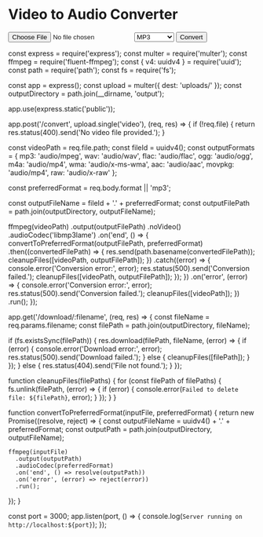 <!DOCTYPE html>
<html>
<head>
  <title>Video to Audio Converter</title>
</head>
<body>
  <h1>Video to Audio Converter</h1>
  <input type="file" id="videoInput">
  <select id="formatSelect">
    <option value="mp3">MP3</option>
    <option value="wav">WAV</option>
    <option value="flac">FLAC</option>
    <option value="ogg">OGG</option>
    <option value="m4a">M4A</option>
    <option value="wma">WMA</option>
    <option value="aac">AAC</option>
    <option value="movpkg">MOVPKG</option>
    <option value="raw">RAW</option>
  </select>
  <button onclick="convertVideo()">Convert</button>
  <div id="progressIndicator"></div>
  <a id="downloadLink" href="" download style="display: none;">Download Converted Audio</a>

  <script>
    function convertVideo() {
      const fileInput = document.getElementById('videoInput');
      const formatSelect = document.getElementById('formatSelect');
      const progressIndicator = document.getElementById('progressIndicator');
      const downloadLink = document.getElementById('downloadLink');

      const file = fileInput.files[0];
      const format = formatSelect.value;

      if (!file) {
        alert('Please select a video file.');
        return;
      }

      progressIndicator.innerHTML = 'Converting...';

      const formData = new FormData();
      formData.append('video', file);
      formData.append('format', format);

      fetch('/convert', {
        method: 'POST',
        body: formData
      })
      .then(response => response.text())
      .then(filename => {
        progressIndicator.innerHTML = '';
        downloadLink.href = `/download/${filename}`;
        downloadLink.style.display = 'block';
      })
      .catch(error => {
        console.error('Conversion error:', error);
        progressIndicator.innerHTML = 'Conversion failed.';
        downloadLink.style.display = 'none';
      });
    }
  </script>
</body>
</html>



const express = require('express');
const multer = require('multer');
const ffmpeg = require('fluent-ffmpeg');
const { v4: uuidv4 } = require('uuid');
const path = require('path');
const fs = require('fs');

const app = express();
const upload = multer({ dest: 'uploads/' });
const outputDirectory = path.join(__dirname, 'output');

app.use(express.static('public'));

app.post('/convert', upload.single('video'), (req, res) => {
  if (!req.file) {
    return res.status(400).send('No video file provided.');
  }

  const videoPath = req.file.path;
  const fileId = uuidv4();
  const outputFormats = {
    mp3: 'audio/mpeg',
    wav: 'audio/wav',
    flac: 'audio/flac',
    ogg: 'audio/ogg',
    m4a: 'audio/mp4',
    wma: 'audio/x-ms-wma',
    aac: 'audio/aac',
    movpkg: 'audio/mp4',
    raw: 'audio/x-raw'
  };

  const preferredFormat = req.body.format || 'mp3';

  const outputFileName = fileId + '.' + preferredFormat;
  const outputFilePath = path.join(outputDirectory, outputFileName);

  ffmpeg(videoPath)
    .output(outputFilePath)
    .noVideo()
    .audioCodec('libmp3lame')
    .on('end', () => {
      convertToPreferredFormat(outputFilePath, preferredFormat)
        .then((convertedFilePath) => {
          res.send(path.basename(convertedFilePath));
          cleanupFiles([videoPath, outputFilePath]);
        })
        .catch((error) => {
          console.error('Conversion error:', error);
          res.status(500).send('Conversion failed.');
          cleanupFiles([videoPath, outputFilePath]);
        });
    })
    .on('error', (error) => {
      console.error('Conversion error:', error);
      res.status(500).send('Conversion failed.');
      cleanupFiles([videoPath]);
    })
    .run();
});

app.get('/download/:filename', (req, res) => {
  const fileName = req.params.filename;
  const filePath = path.join(outputDirectory, fileName);

  if (fs.existsSync(filePath)) {
    res.download(filePath, fileName, (error) => {
      if (error) {
        console.error('Download error:', error);
        res.status(500).send('Download failed.');
      } else {
        cleanupFiles([filePath]);
      }
    });
  } else {
    res.status(404).send('File not found.');
  }
});

function cleanupFiles(filePaths) {
  for (const filePath of filePaths) {
    fs.unlink(filePath, (error) => {
      if (error) {
        console.error(`Failed to delete file: ${filePath}`, error);
      }
    });
  }
}

function convertToPreferredFormat(inputFile, preferredFormat) {
  return new Promise((resolve, reject) => {
    const outputFileName = uuidv4() + '.' + preferredFormat;
    const outputPath = path.join(outputDirectory, outputFileName);

    ffmpeg(inputFile)
      .output(outputPath)
      .audioCodec(preferredFormat)
      .on('end', () => resolve(outputPath))
      .on('error', (error) => reject(error))
      .run();
  });
}

const port = 3000;
app.listen(port, () => {
  console.log(`Server running on http://localhost:${port}`);
});
